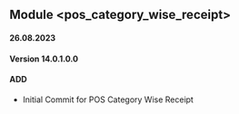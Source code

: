 ## Module <pos_category_wise_receipt>

#### 26.08.2023
#### Version 14.0.1.0.0
#### ADD
- Initial Commit for POS Category Wise Receipt

